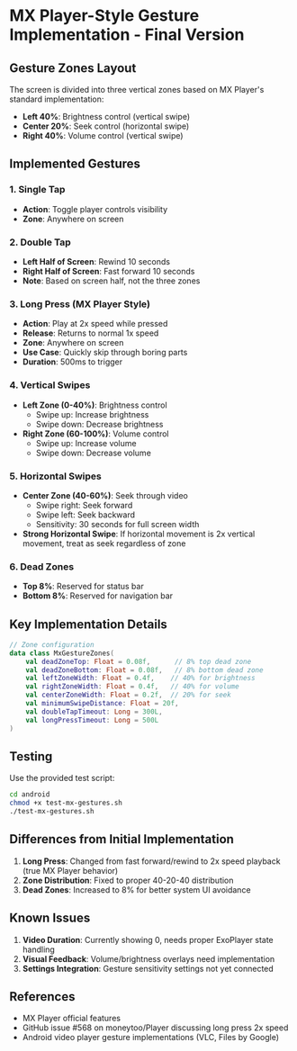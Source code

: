 # MX Player-Style Gesture Implementation - Final Version

## Gesture Zones Layout

The screen is divided into three vertical zones based on MX Player's standard implementation:
- **Left 40%**: Brightness control (vertical swipe)
- **Center 20%**: Seek control (horizontal swipe) 
- **Right 40%**: Volume control (vertical swipe)

## Implemented Gestures

### 1. Single Tap
- **Action**: Toggle player controls visibility
- **Zone**: Anywhere on screen

### 2. Double Tap
- **Left Half of Screen**: Rewind 10 seconds
- **Right Half of Screen**: Fast forward 10 seconds
- **Note**: Based on screen half, not the three zones

### 3. Long Press (MX Player Style)
- **Action**: Play at 2x speed while pressed
- **Release**: Returns to normal 1x speed
- **Zone**: Anywhere on screen
- **Use Case**: Quickly skip through boring parts
- **Duration**: 500ms to trigger

### 4. Vertical Swipes
- **Left Zone (0-40%)**: Brightness control
  - Swipe up: Increase brightness
  - Swipe down: Decrease brightness
- **Right Zone (60-100%)**: Volume control
  - Swipe up: Increase volume
  - Swipe down: Decrease volume

### 5. Horizontal Swipes
- **Center Zone (40-60%)**: Seek through video
  - Swipe right: Seek forward
  - Swipe left: Seek backward
  - Sensitivity: 30 seconds for full screen width
- **Strong Horizontal Swipe**: If horizontal movement is 2x vertical movement, treat as seek regardless of zone

### 6. Dead Zones
- **Top 8%**: Reserved for status bar
- **Bottom 8%**: Reserved for navigation bar

## Key Implementation Details

```kotlin
// Zone configuration
data class MxGestureZones(
    val deadZoneTop: Float = 0.08f,      // 8% top dead zone
    val deadZoneBottom: Float = 0.08f,   // 8% bottom dead zone
    val leftZoneWidth: Float = 0.4f,    // 40% for brightness
    val rightZoneWidth: Float = 0.4f,   // 40% for volume
    val centerZoneWidth: Float = 0.2f,  // 20% for seek
    val minimumSwipeDistance: Float = 20f,
    val doubleTapTimeout: Long = 300L,
    val longPressTimeout: Long = 500L
)
```

## Testing

Use the provided test script:
```bash
cd android
chmod +x test-mx-gestures.sh
./test-mx-gestures.sh
```

## Differences from Initial Implementation

1. **Long Press**: Changed from fast forward/rewind to 2x speed playback (true MX Player behavior)
2. **Zone Distribution**: Fixed to proper 40-20-40 distribution
3. **Dead Zones**: Increased to 8% for better system UI avoidance

## Known Issues

1. **Video Duration**: Currently showing 0, needs proper ExoPlayer state handling
2. **Visual Feedback**: Volume/brightness overlays need implementation
3. **Settings Integration**: Gesture sensitivity settings not yet connected

## References

- MX Player official features
- GitHub issue #568 on moneytoo/Player discussing long press 2x speed
- Android video player gesture implementations (VLC, Files by Google)